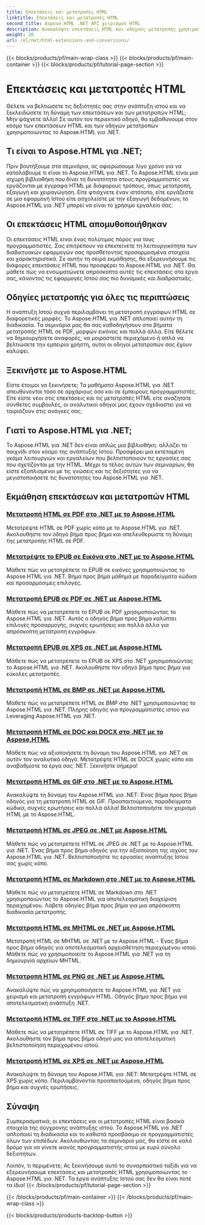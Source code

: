 ```yaml
---
title: Επεκτάσεις και μετατροπές HTML
linktitle: Επεκτάσεις και μετατροπές HTML
second_title: Aspose.HTML .NET API χειρισμού HTML
description: Ανακαλύψτε επεκτάσεις HTML και οδηγούς μετατροπής χρησιμοποιώντας το Aspose.HTML για .NET. Μάθετε πώς να βελτιστοποιείτε την ανάπτυξη ιστού με αυτά τα ολοκληρωμένα σεμινάρια.
weight: 20
url: /el/net/html-extensions-and-conversions/
---
```


{{< blocks/products/pf/main-wrap-class >}}
{{< blocks/products/pf/main-container >}}
{{< blocks/products/pf/tutorial-page-section >}}

# Επεκτάσεις και μετατροπές HTML


Θέλετε να βελτιώσετε τις δεξιότητές σας στην ανάπτυξη ιστού και να ξεκλειδώσετε τη δύναμη των επεκτάσεων και των μετατροπών HTML; Μην ψάχνετε άλλο! Σε αυτόν τον περιεκτικό οδηγό, θα εμβαθύνουμε στον κόσμο των επεκτάσεων HTML και των οδηγών μετατροπών χρησιμοποιώντας το Aspose.HTML για .NET.

## Τι είναι το Aspose.HTML για .NET;

Πριν βουτήξουμε στα σεμινάρια, ας αφιερώσουμε λίγο χρόνο για να καταλάβουμε τι είναι το Aspose.HTML για .NET. Το Aspose.HTML είναι μια ισχυρή βιβλιοθήκη που δίνει τη δυνατότητα στους προγραμματιστές να εργάζονται με έγγραφα HTML με διάφορους τρόπους, όπως μετατροπή, εξαγωγή και χειραγώγηση. Είτε φτιάχνετε έναν ιστότοπο, είτε εργάζεστε σε μια εφαρμογή Ιστού είτε ασχολείστε με την εξαγωγή δεδομένων, το Aspose.HTML για .NET μπορεί να είναι το χρήσιμο εργαλείο σας.

## Οι επεκτάσεις HTML απομυθοποιήθηκαν

Οι επεκτάσεις HTML είναι ένας πολύτιμος πόρος για τους προγραμματιστές. Σας επιτρέπουν να επεκτείνετε τη λειτουργικότητα των διαδικτυακών εφαρμογών σας προσθέτοντας προσαρμοσμένα στοιχεία και χαρακτηριστικά. Σε αυτήν τη σειρά εκμάθησης, θα εξερευνήσουμε τις διάφορες επεκτάσεις HTML που προσφέρει το Aspose.HTML για .NET. Θα μάθετε πώς να ενσωματώνετε απρόσκοπτα αυτές τις επεκτάσεις στα έργα σας, κάνοντας τις εφαρμογές Ιστού σας πιο δυναμικές και διαδραστικές.

## Οδηγίες μετατροπής για όλες τις περιπτώσεις

Η ανάπτυξη Ιστού συχνά περιλαμβάνει τη μετατροπή εγγράφων HTML σε διαφορετικές μορφές. Το Aspose.HTML για .NET απλοποιεί αυτήν τη διαδικασία. Τα σεμινάρια μας θα σας καθοδηγήσουν στα βήματα μετατροπής HTML σε PDF, μορφών εικόνας και πολλά άλλα. Είτε θέλετε να δημιουργήσετε αναφορές, να μοιραστείτε περιεχόμενο ή απλά να βελτιώσετε την εμπειρία χρήστη, αυτοί οι οδηγοί μετατροπών σας έχουν καλύψει.

## Ξεκινήστε με το Aspose.HTML

Είστε έτοιμοι να ξεκινήσετε; Τα μαθήματα Aspose.HTML για .NET απευθύνονται τόσο σε αρχάριους όσο και σε έμπειρους προγραμματιστές. Είτε είστε νέοι στις επεκτάσεις και τις μετατροπές HTML είτε αναζητάτε σύνθετες συμβουλές, οι αναλυτικοί οδηγοί μας έχουν σχεδιαστεί για να ταιριάζουν στις ανάγκες σας.

## Γιατί το Aspose.HTML για .NET;

Το Aspose.HTML για .NET δεν είναι απλώς μια βιβλιοθήκη. αλλάζει το παιχνίδι στον κόσμο της ανάπτυξης Ιστού. Προσφέρει μια εκτεταμένη γκάμα λειτουργιών και εργαλείων που βελτιστοποιούν τις εργασίες σας που σχετίζονται με την HTML. Μέχρι το τέλος αυτών των σεμιναρίων, θα είστε εξοπλισμένοι με τις γνώσεις και τις δεξιότητες για να μεγιστοποιήσετε τις δυνατότητες του Aspose.HTML για .NET.

## Εκμάθηση επεκτάσεων και μετατροπών HTML
### [Μετατροπή HTML σε PDF στο .NET με το Aspose.HTML](./convert-html-to-pdf/)
Μετατρέψτε HTML σε PDF χωρίς κόπο με το Aspose.HTML για .NET. Ακολουθήστε τον οδηγό βήμα προς βήμα και απελευθερώστε τη δύναμη της μετατροπής HTML σε PDF.
### [Μετατρέψτε το EPUB σε Εικόνα στο .NET με το Aspose.HTML](./convert-epub-to-image/)
Μάθετε πώς να μετατρέπετε το EPUB σε εικόνες χρησιμοποιώντας το Aspose.HTML για .NET. Βήμα προς βήμα μάθημα με παραδείγματα κώδικα και προσαρμόσιμες επιλογές.
### [Μετατροπή EPUB σε PDF σε .NET με Aspose.HTML](./convert-epub-to-pdf/)
Μάθετε πώς να μετατρέπετε το EPUB σε PDF χρησιμοποιώντας το Aspose.HTML για .NET. Αυτός ο οδηγός βήμα προς βήμα καλύπτει επιλογές προσαρμογής, συχνές ερωτήσεις και πολλά άλλα για απρόσκοπτη μετατροπή εγγράφων.
### [Μετατροπή EPUB σε XPS σε .NET με Aspose.HTML](./convert-epub-to-xps/)
Μάθετε πώς να μετατρέπετε το EPUB σε XPS στο .NET χρησιμοποιώντας το Aspose.HTML για .NET. Ακολουθήστε τον οδηγό βήμα προς βήμα για εύκολες μετατροπές.
### [Μετατροπή HTML σε BMP σε .NET με Aspose.HTML](./convert-html-to-bmp/)
Μάθετε πώς να μετατρέπετε HTML σε BMP στο .NET χρησιμοποιώντας το Aspose.HTML για .NET. Πλήρης οδηγός για προγραμματιστές ιστού για Leveraging Aspose.HTML για .NET.
### [Μετατροπή HTML σε DOC και DOCX στο .NET με το Aspose.HTML](./convert-html-to-doc-docx/)
Μάθετε πώς να αξιοποιήσετε τη δύναμη του Aspose.HTML για .NET σε αυτόν τον αναλυτικό οδηγό. Μετατρέψτε HTML σε DOCX χωρίς κόπο και αναβαθμίστε τα έργα σας .NET. Ξεκινήστε σήμερα!
### [Μετατροπή HTML σε GIF στο .NET με το Aspose.HTML](./convert-html-to-gif/)
Ανακαλύψτε τη δύναμη του Aspose.HTML για .NET: Ένας βήμα προς βήμα οδηγός για τη μετατροπή HTML σε GIF. Προαπαιτούμενα, παραδείγματα κώδικα, συχνές ερωτήσεις και πολλά άλλα! Βελτιστοποιήστε τον χειρισμό HTML με το Aspose.HTML.
### [Μετατροπή HTML σε JPEG σε .NET με Aspose.HTML](./convert-html-to-jpeg/)
Μάθετε πώς να μετατρέπετε HTML σε JPEG σε .NET με το Aspose.HTML για .NET. Ένας βήμα προς βήμα οδηγός για την αξιοποίηση της ισχύος του Aspose.HTML για .NET. Βελτιστοποιήστε τις εργασίες ανάπτυξης Ιστού σας χωρίς κόπο.
### [Μετατροπή HTML σε Markdown στο .NET με το Aspose.HTML](./convert-html-to-markdown/)
Μάθετε πώς να μετατρέπετε HTML σε Markdown στο .NET χρησιμοποιώντας το Aspose.HTML για αποτελεσματική διαχείριση περιεχομένου. Λάβετε οδηγίες βήμα προς βήμα για μια απρόσκοπτη διαδικασία μετατροπής.
### [Μετατροπή HTML σε MHTML σε .NET με Aspose.HTML](./convert-html-to-mhtml/)
Μετατροπή HTML σε MHTML σε .NET με το Aspose.HTML - Ένας βήμα προς βήμα οδηγός για αποτελεσματική αρχειοθέτηση περιεχομένου ιστού. Μάθετε πώς να χρησιμοποιείτε το Aspose.HTML για .NET για τη δημιουργία αρχείων MHTML.
### [Μετατροπή HTML σε PNG σε .NET με Aspose.HTML](./convert-html-to-png/)
Ανακαλύψτε πώς να χρησιμοποιήσετε το Aspose.HTML για .NET για χειρισμό και μετατροπή εγγράφων HTML. Οδηγός βήμα προς βήμα για αποτελεσματική ανάπτυξη .NET.
### [Μετατροπή HTML σε TIFF στο .NET με το Aspose.HTML](./convert-html-to-tiff/)
Μάθετε πώς να μετατρέπετε HTML σε TIFF με το Aspose.HTML για .NET. Ακολουθήστε τον βήμα προς βήμα οδηγό μας για αποτελεσματική βελτιστοποίηση περιεχομένου ιστού.
### [Μετατροπή HTML σε XPS σε .NET με Aspose.HTML](./convert-html-to-xps/)
Ανακαλύψτε τη δύναμη του Aspose.HTML για .NET: Μετατρέψτε HTML σε XPS χωρίς κόπο. Περιλαμβάνονται προαπαιτούμενα, οδηγός βήμα προς βήμα και συχνές ερωτήσεις.

## Σύναψη

Συμπερασματικά, οι επεκτάσεις και οι μετατροπές HTML είναι βασικά στοιχεία της σύγχρονης ανάπτυξης ιστού. Το Aspose.HTML για .NET απλοποιεί τη διαδικασία και το καθιστά προσβάσιμο σε προγραμματιστές όλων των επιπέδων. Ακολουθώντας τα σεμινάρια μας, θα είστε σε καλό δρόμο για να γίνετε ικανός προγραμματιστής ιστού με ευρύ σύνολο δεξιοτήτων.

Λοιπόν, τι περιμένετε; Ας ξεκινήσουμε αυτό το συναρπαστικό ταξίδι για να εξερευνήσουμε επεκτάσεις και μετατροπές HTML χρησιμοποιώντας το Aspose.HTML για .NET. Τα έργα ανάπτυξης Ιστού σας δεν θα είναι ποτέ τα ίδια!
{{< /blocks/products/pf/tutorial-page-section >}}

{{< /blocks/products/pf/main-container >}}
{{< /blocks/products/pf/main-wrap-class >}}

{{< blocks/products/products-backtop-button >}}
